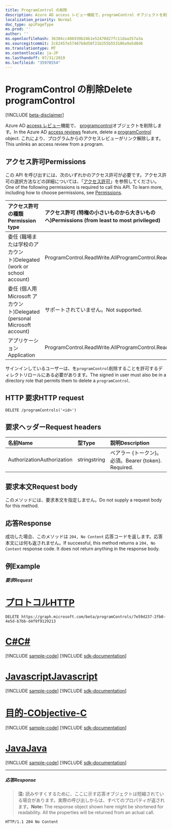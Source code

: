```yaml
---
title: ProgramControl の削除
description: Azure AD access レビュー機能で、programControl オブジェクトを削除します。  これにより、プログラムからのアクセスレビューがリンク解除します。
localization_priority: Normal
doc_type: apiPageType
ms.prod: ''
author: ''
ms.openlocfilehash: 36304cc486939b24b1e52470d27fc11daa357a3a
ms.sourcegitcommit: 2c62457e57467b8d50f21b255b553106a9a5d8d6
ms.translationtype: MT
ms.contentlocale: ja-JP
ms.lasthandoff: 07/31/2019
ms.locfileid: "35978554"
---
```

# <a name="delete-programcontrol"></a><span data-ttu-id="d64b8-104">ProgramControl の削除</span><span class="sxs-lookup"><span data-stu-id="d64b8-104">Delete programControl</span></span>

[!INCLUDE [beta-disclaimer](../../includes/beta-disclaimer.md)]

<span data-ttu-id="d64b8-105">Azure AD [access レビュー](../resources/accessreviews-root.md)機能で、 [programcontrol](../resources/programcontrol.md)オブジェクトを削除します。</span><span class="sxs-lookup"><span data-stu-id="d64b8-105">In the Azure AD [access reviews](../resources/accessreviews-root.md) feature, delete a [programControl](../resources/programcontrol.md) object.</span></span>  <span data-ttu-id="d64b8-106">これにより、プログラムからのアクセスレビューがリンク解除します。</span><span class="sxs-lookup"><span data-stu-id="d64b8-106">This unlinks an access review from a program.</span></span>
## <a name="permissions"></a><span data-ttu-id="d64b8-107">アクセス許可</span><span class="sxs-lookup"><span data-stu-id="d64b8-107">Permissions</span></span>
<span data-ttu-id="d64b8-p103">この API を呼び出すには、次のいずれかのアクセス許可が必要です。アクセス許可の選択方法などの詳細については、「[アクセス許可](/graph/permissions-reference)」を参照してください。</span><span class="sxs-lookup"><span data-stu-id="d64b8-p103">One of the following permissions is required to call this API. To learn more, including how to choose permissions, see [Permissions](/graph/permissions-reference).</span></span>

|<span data-ttu-id="d64b8-110">アクセス許可の種類</span><span class="sxs-lookup"><span data-stu-id="d64b8-110">Permission type</span></span>                        | <span data-ttu-id="d64b8-111">アクセス許可 (特権の小さいものから大きいものへ)</span><span class="sxs-lookup"><span data-stu-id="d64b8-111">Permissions (from least to most privileged)</span></span>              |
|:--------------------------------------|:---------------------------------------------------------|
|<span data-ttu-id="d64b8-112">委任 (職場または学校のアカウント)</span><span class="sxs-lookup"><span data-stu-id="d64b8-112">Delegated (work or school account)</span></span>     | <span data-ttu-id="d64b8-113">ProgramControl.ReadWrite.All</span><span class="sxs-lookup"><span data-stu-id="d64b8-113">ProgramControl.ReadWrite.All</span></span>   |
|<span data-ttu-id="d64b8-114">委任 (個人用 Microsoft アカウント)</span><span class="sxs-lookup"><span data-stu-id="d64b8-114">Delegated (personal Microsoft account)</span></span> | <span data-ttu-id="d64b8-115">サポートされていません。</span><span class="sxs-lookup"><span data-stu-id="d64b8-115">Not supported.</span></span> |
|<span data-ttu-id="d64b8-116">アプリケーション</span><span class="sxs-lookup"><span data-stu-id="d64b8-116">Application</span></span>                            | <span data-ttu-id="d64b8-117">ProgramControl.ReadWrite.All</span><span class="sxs-lookup"><span data-stu-id="d64b8-117">ProgramControl.ReadWrite.All</span></span>  |

<span data-ttu-id="d64b8-118">サインインしているユーザーは、を`programControl`削除することを許可するディレクトリロールにある必要があります。</span><span class="sxs-lookup"><span data-stu-id="d64b8-118">The signed in user must also be in a directory role that permits them to delete a `programControl`.</span></span>

## <a name="http-request"></a><span data-ttu-id="d64b8-119">HTTP 要求</span><span class="sxs-lookup"><span data-stu-id="d64b8-119">HTTP request</span></span>
<!-- { "blockType": "ignored" } -->
```http
DELETE /programControls('<id>')
```
## <a name="request-headers"></a><span data-ttu-id="d64b8-120">要求ヘッダー</span><span class="sxs-lookup"><span data-stu-id="d64b8-120">Request headers</span></span>
| <span data-ttu-id="d64b8-121">名前</span><span class="sxs-lookup"><span data-stu-id="d64b8-121">Name</span></span>         | <span data-ttu-id="d64b8-122">型</span><span class="sxs-lookup"><span data-stu-id="d64b8-122">Type</span></span>        | <span data-ttu-id="d64b8-123">説明</span><span class="sxs-lookup"><span data-stu-id="d64b8-123">Description</span></span> |
|:-------------|:------------|:------------|
| <span data-ttu-id="d64b8-124">Authorization</span><span class="sxs-lookup"><span data-stu-id="d64b8-124">Authorization</span></span> | <span data-ttu-id="d64b8-125">string</span><span class="sxs-lookup"><span data-stu-id="d64b8-125">string</span></span> | <span data-ttu-id="d64b8-p104">ベアラー \{トークン\}。必須。</span><span class="sxs-lookup"><span data-stu-id="d64b8-p104">Bearer \{token\}. Required.</span></span> |

## <a name="request-body"></a><span data-ttu-id="d64b8-128">要求本文</span><span class="sxs-lookup"><span data-stu-id="d64b8-128">Request body</span></span>
<span data-ttu-id="d64b8-129">このメソッドには、要求本文を指定しません。</span><span class="sxs-lookup"><span data-stu-id="d64b8-129">Do not supply a request body for this method.</span></span>


## <a name="response"></a><span data-ttu-id="d64b8-130">応答</span><span class="sxs-lookup"><span data-stu-id="d64b8-130">Response</span></span>
<span data-ttu-id="d64b8-p105">成功した場合、このメソッドは `204, No Content` 応答コードを返します。応答本文には何も返されません。</span><span class="sxs-lookup"><span data-stu-id="d64b8-p105">If successful, this method returns a `204, No Content` response code. It does not return anything in the response body.</span></span>

## <a name="example"></a><span data-ttu-id="d64b8-133">例</span><span class="sxs-lookup"><span data-stu-id="d64b8-133">Example</span></span>
##### <a name="request"></a><span data-ttu-id="d64b8-134">要求</span><span class="sxs-lookup"><span data-stu-id="d64b8-134">Request</span></span>

# <a name="httptabhttp"></a>[<span data-ttu-id="d64b8-135">プロトコル</span><span class="sxs-lookup"><span data-stu-id="d64b8-135">HTTP</span></span>](#tab/http)
<!-- {
  "blockType": "request",
  "name": "delete_programControl"
}-->
```http
DELETE https://graph.microsoft.com/beta/programControls/7e59d237-2fb0-4e5d-b7bb-d4f9f9129213
```
# <a name="ctabcsharp"></a>[<span data-ttu-id="d64b8-136">C#</span><span class="sxs-lookup"><span data-stu-id="d64b8-136">C#</span></span>](#tab/csharp)
[!INCLUDE [sample-code](../includes/snippets/csharp/delete-programcontrol-csharp-snippets.md)]
[!INCLUDE [sdk-documentation](../includes/snippets/snippets-sdk-documentation-link.md)]

# <a name="javascripttabjavascript"></a>[<span data-ttu-id="d64b8-137">Javascript</span><span class="sxs-lookup"><span data-stu-id="d64b8-137">Javascript</span></span>](#tab/javascript)
[!INCLUDE [sample-code](../includes/snippets/javascript/delete-programcontrol-javascript-snippets.md)]
[!INCLUDE [sdk-documentation](../includes/snippets/snippets-sdk-documentation-link.md)]

# <a name="objective-ctabobjc"></a>[<span data-ttu-id="d64b8-138">目的-C</span><span class="sxs-lookup"><span data-stu-id="d64b8-138">Objective-C</span></span>](#tab/objc)
[!INCLUDE [sample-code](../includes/snippets/objc/delete-programcontrol-objc-snippets.md)]
[!INCLUDE [sdk-documentation](../includes/snippets/snippets-sdk-documentation-link.md)]

# <a name="javatabjava"></a>[<span data-ttu-id="d64b8-139">Java</span><span class="sxs-lookup"><span data-stu-id="d64b8-139">Java</span></span>](#tab/java)
[!INCLUDE [sample-code](../includes/snippets/java/delete-programcontrol-java-snippets.md)]
[!INCLUDE [sdk-documentation](../includes/snippets/snippets-sdk-documentation-link.md)]

---

##### <a name="response"></a><span data-ttu-id="d64b8-140">応答</span><span class="sxs-lookup"><span data-stu-id="d64b8-140">Response</span></span>
><span data-ttu-id="d64b8-p106">**注:** 読みやすくするために、ここに示す応答オブジェクトは短縮されている場合があります。実際の呼び出しからは、すべてのプロパティが返されます。</span><span class="sxs-lookup"><span data-stu-id="d64b8-p106">**Note:** The response object shown here might be shortened for readability. All the properties will be returned from an actual call.</span></span>
<!-- {
  "blockType": "response",
  "truncated": true
} -->
```http
HTTP/1.1 204 No Content
```

<!-- uuid: 8fcb5dbc-d5aa-4681-8e31-b001d5168d79
2017-06-25 00:00:01 UTC -->
<!--
{
  "type": "#page.annotation",
  "description": "Delete programControl",
  "keywords": "",
  "section": "documentation",
  "tocPath": "",
  "suppressions": [
  ]
}
-->
